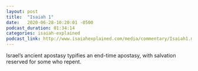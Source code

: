 ```yaml
---
layout: post
title:  "Isaiah 1"
date:   2020-06-28-10:20:01 -0500
podcast_duration: 01:34:14
categories: isaiah-explained
podcast_link: http://www.isaiahexplained.com/media/commentary/Isaiah1.mp3
---
```

Israel’s ancient apostasy typifies an end-time apostasy, with salvation reserved for some who repent.
